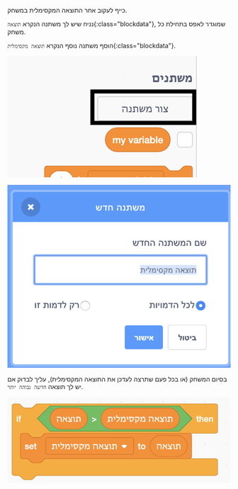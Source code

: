 כייף לעקוב אחר התוצאה המקסימלית במשחק.

נניח שיש לך משתנה הנקרא `תוצאה`{:class="blockdata"}, שמוגדר לאפס בתחילת כל משחק.

הוסף משתנה נוסף הנקרא `תוצאה מקסימלית`{:class="blockdata"}.

![תפריט משתנים עם ״צור משתנה״](images/make-variable-annotated.png)

![תיבת ״משתנה חדש״ עם תוצאה מקסימלית כשם המשתנה](images/make-high-score-variable.png)

בסיום המשחק (או בכל פעם שתרצה לעדכן את התוצאה המקסימלית), עליך לבדוק אם יש לך תוצאה `חדשה גבוהה יותר`.

![קטע קוד הדרוש ליצור תוצאה מקסימלית](images/check-for-high-score.png)
